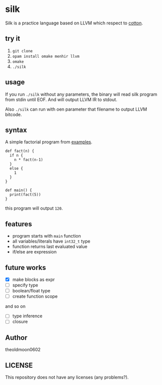 # silk

Silk is a practice language based on LLVM which respect to [cotton](https://github.com/eliza0x/cotton/).

## try it

1. `git clone`
2. `opam install omake menhir llvm`
3. `omake`
4. `./silk`

## usage

If you run `./silk` without any parameters, the binary will read silk program from stdin until EOF. And will output LLVM IR to stdout.

Also `./silk` can run with oen parameter that filename to output LLVM bitcode.

## syntax

A simple factorial program from [examples](https://github.com/theoldmoon0602/silk/blob/master/examples/factorial.silk).

```
def fact(n) {
  if n {
    n * fact(n-1)
  }
  else {
    1
  }
}

def main() {
  print(fact(5))
}
```

this program will output `120`.

## features

- program starts with `main` function
- all variables/literals have `int32_t` type
- function returns last evaluated value
- if/else are expression

## future works

- [x] make blocks as expr
- [ ] specify type
- [ ] boolean/float type
- [ ] create function scope

and so on

- [ ] type inference
- [ ] closure

## Author
theoldmoon0602

## LICENSE

This repository does not have any licenses (any problems?).